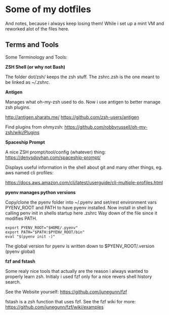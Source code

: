 
# Some of my dotfiles

And notes, because i always keep losing them!
While i set up a mint VM and reworked alot of the files here. 

## Terms and Tools

Some Terminology and Tools:

__ZSH Shell (or why not Bash)__

The folder dot/zsh/ keeps the zsh stuff.  The zshrc.zsh is the one meant to be
linked as *~/.zshrc*. 

__Antigen__

Manages what oh-my-zsh used to do. Now i use antigen to better manage zsh plugins.  

http://antigen.sharats.me/
https://github.com/zsh-users/antigen

Find plugins from ohmyzsh: https://github.com/robbyrussell/oh-my-zsh/wiki/Plugins

__Spaceship Prompt__ 

A nice ZSH prompt/tool/config (whatever) thing: https://denysdovhan.com/spaceship-prompt/


Displays useful information in the shell about git and many other things, eg. aws named cli profiles:

https://docs.aws.amazon.com/cli/latest/userguide/cli-multiple-profiles.html

__pyenv manages python versions__

Copy/clone the pyenv folder into ~/.pyenv and set/rest environment
vars PYENV_ROOT and PATH to have pyenv installed. Now install in shell by
calling penv init in shells startup here .zshrc 
Way down of the file since it modifies PATH. 

    export PYENV_ROOT="$HOME/.pyenv"
    export PATH="$PATH:$PYENV_ROOT/bin"
    eval "$(pyenv init -)"

The global version for pyenv is written down to $PYENV_ROOT/.version (pyenv global)


__fzf and fstash__ 

Some realy nice tools that actually are the reason i always wanted to properly learn zsh. Initialy i used fzf only for 
a nice revers shell history search.

See the Website yourself: https://github.com/junegunn/fzf

fstash is a zsh function that uses fzf. See the fzf wiki for more:
https://github.com/junegunn/fzf/wiki/examples